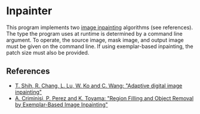# Inpainter
This program implements two [image inpainting](https://en.wikipedia.org/wiki/Inpainting) algorithms (see references). The type the program uses at runtime is determined by a command line argument. To operate, the source image, mask image, and output image must be given on the command line. If using exemplar-based inpainting, the patch size must also be provided.

## References
* [T. Shih, R. Chang, L. Lu, W. Ko and C. Wang: "Adaptive digital image inpainting"](https://ieeexplore.ieee.org/abstract/document/1283890)
* [A. Criminisi, P. Perez and K. Toyama: "Region Filling and Object Removal by Exemplar-Based Image Inpainting"](https://www.microsoft.com/en-us/research/wp-content/uploads/2016/02/criminisi_cvpr2003.pdf)
